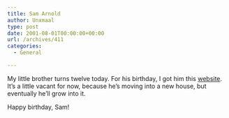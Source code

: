 ```yaml
---
title: Sam Arnold
author: Unxmaal
type: post
date: 2001-08-01T00:00:00+00:00
url: /archives/411
categories:
  - General

---
```

My little brother turns twelve today. For his birthday, I got him this <A HREF="http://samarnold.net/">website</A>. It&#8217;s a little vacant for now, because he&#8217;s moving into a new house, but eventually he&#8217;ll grow into it. 

Happy birthday, Sam!